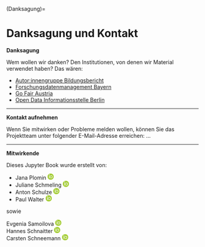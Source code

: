 (Danksagung)=
# Danksagung und Kontakt

**Danksagung**

Wem wollen wir danken? Den Institutionen, von denen wir Material verwendet haben?
Das wären:

- <a href="https://www.bildungsbericht.de/de/autor-innengruppe-bildungsbericht/autorengruppe" target="_blank">Autor:innengruppe Bildungsbericht</a>  
- <a href="https://www.fdm-bayern.org/" target="_blank">Forschungsdatenmanagement Bayern</a>  
- <a href="https://fair-office.at/" target="_blank">Go Fair Austria</a>  
- <a href="https://odis-berlin.de/" target="_blank">Open Data Informationsstelle Berlin</a>  

---

**Kontakt aufnehmen**

Wenn Sie mitwirken oder Probleme melden wollen, können Sie das Projektteam unter folgender E-Mail-Adresse erreichen: ...

---

**Mitwirkende**

Dieses Jupyter Book wurde erstellt von:

- Jana Plomin <a href="https://orcid.org/0000-0003-0127-7493" target="_blank">![](_images/ORCID-iD_icon-16x16.png)</a>  
- Juliane Schmeling <a href="https://orcid.org/0009-0005-9814-1139" target="_blank">![](_images/ORCID-iD_icon-16x16.png)</a>  
- Anton Schulze <a href="https://orcid.org/0009-0003-5670-8577" target="_blank">![](_images/ORCID-iD_icon-16x16.png)</a>  
- Paul Walter <a href="https://orcid.org/0000-0002-9236-3268" target="_blank">![](_images/ORCID-iD_icon-16x16.png)</a>  

sowie 

Evgenia Samoilova <a href="https://orcid.org/0000-0003-3858-901X" target="_blank">![](_images/ORCID-iD_icon-16x16.png)</a>  
Hannes Schnaitter <a href="https://orcid.org/0000-0002-1602-6032" target="_blank">![](_images/ORCID-iD_icon-16x16.png)</a>  
Carsten Schneemann <a href="https://orcid.org/0000-0002-2683-5853" target="_blank">![](_images/ORCID-iD_icon-16x16.png)</a>  
